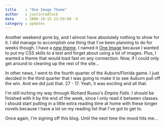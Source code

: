 ```yaml
---
title    : "One Image Theme"
author   : justintadlock
date     : 2006-10-15 22:59:00 -5
category : updates
---
```


Another weekend gone by, and I almost have absolutely nothing to show for it.  I did manage to accomplish one thing that I've been planning to do for weeks though.  I have a <a href="/skins/style.php?set=21" title="One Image Theme"> new theme</a>.  I named it <a href="/skins/style.php?set=21" title="One Image Theme"> One Image</a> because I wanted to put my CSS skills to a test and forget about using a lot of images.  Plus, I wanted a theme that would load fast on any connection.  Now, if I could only get around to cleaning up the rest of the site...

In other news, I went to the fourth quarter of the Auburn/Florida game.  I just decided in the third quarter that I was going to make it to see Auburn pull off the win.  And we did just that.  27 - 17.  Yeah, it was exciting and all that.

I'm still inching my way through Richard Russo's <i> Empire Falls</i>.  I should be finished with it by the end of the week, since I only read it between classes.  I should start putting in a little extra reading time at home with these longer novels because I have a lot on my reading list that I've got to get to.

Once again, I'm signing off this blog.  Until the next time the mood hits me...
